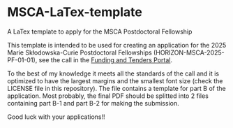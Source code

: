 # MSCA-LaTex-template
A LaTex template to apply for the MSCA Postdoctoral Fellowship

This template is intended to be used for creating an application for the 2025 Marie Skłodowska-Curie Postdoctoral Fellowships (HORIZON-MSCA-2025-PF-01-01), see the call in the [Funding and Tenders Portal](https://ec.europa.eu/info/funding-tenders/opportunities/portal/screen/opportunities/topic-details/HORIZON-MSCA-2025-PF-01-01?order=DESC&pageNumber=1&pageSize=50&sortBy=startDate&keywords=HORIZON-MSCA-2025-PF-01-01&isExactMatch=true&status=31094501,31094502,31094503).

To the best of my knowledge it meets all the standards of the call and it is optimized to have the largest margins and the smallest font size (check the LICENSE file in this repository). The file contains a template for part B of the application. Most probably, the final PDF should be splitted into 2 files containing part B-1 and part B-2 for making the submission.

Good luck with your applications!!
